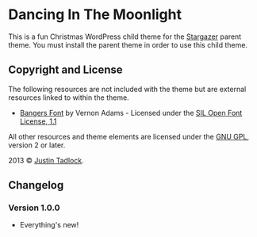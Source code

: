 # Dancing In The Moonlight

This is a fun Christmas WordPress child theme for the [Stargazer](http://themehybrid.com/themes/stargazer) parent theme.  You must install the parent theme in order to use this child theme.

## Copyright and License

The following resources are not included with the theme but are external resources linked to within the theme.

* [Bangers Font](http://www.google.com/fonts/specimen/Bangers) by Vernon Adams - Licensed under the [SIL Open Font License, 1.1](http://scripts.sil.org/OFL)

All other resources and theme elements are licensed under the [GNU GPL](http://www.gnu.org/licenses/old-licenses/gpl-2.0.html), version 2 or later.

2013 &copy; [Justin Tadlock](http://justintadlock.com).

## Changelog

### Version 1.0.0

* Everything's new!